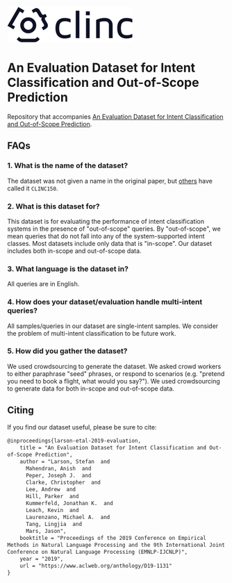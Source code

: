 [![Clinc](clinc_logo.png)](https://clinc.com)

# An Evaluation Dataset for Intent Classification and Out-of-Scope Prediction
Repository that accompanies [An Evaluation Dataset for Intent Classification and Out-of-Scope Prediction](https://www.aclweb.org/anthology/D19-1131/).


## FAQs
### 1. What is the name of the dataset?
The dataset was not given a name in the original paper, but [others](https://arxiv.org/pdf/2003.04807.pdf) have called it `CLINC150`.

### 2. What is this dataset for?
This dataset is for evaluating the performance of intent classification systems in the presence of "out-of-scope" queries. By "out-of-scope", we mean queries that do not fall into any of the system-supported intent classes. Most datasets include only data that is "in-scope". Our dataset includes both in-scope and out-of-scope data.

### 3. What language is the dataset in?
All queries are in English.

### 4. How does your dataset/evaluation handle multi-intent queries?
All samples/queries in our dataset are single-intent samples. We consider the problem of multi-intent classification to be future work.

### 5. How did you gather the dataset?
We used crowdsourcing to generate the dataset. We asked crowd workers to either paraphrase "seed" phrases, or respond to scenarios (e.g. "pretend you need to book a flight, what would you say?"). We used crowdsourcing to generate data for both in-scope and out-of-scope data.

## Citing

If you find our dataset useful, please be sure to cite:

```
@inproceedings{larson-etal-2019-evaluation,
    title = "An Evaluation Dataset for Intent Classification and Out-of-Scope Prediction",
    author = "Larson, Stefan  and
      Mahendran, Anish  and
      Peper, Joseph J.  and
      Clarke, Christopher  and
      Lee, Andrew  and
      Hill, Parker  and
      Kummerfeld, Jonathan K.  and
      Leach, Kevin  and
      Laurenzano, Michael A.  and
      Tang, Lingjia  and
      Mars, Jason",
    booktitle = "Proceedings of the 2019 Conference on Empirical Methods in Natural Language Processing and the 9th International Joint Conference on Natural Language Processing (EMNLP-IJCNLP)",
    year = "2019",
    url = "https://www.aclweb.org/anthology/D19-1131"
}
```
